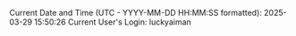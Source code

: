 Current Date and Time (UTC - YYYY-MM-DD HH:MM:SS formatted): 2025-03-29 15:50:26
Current User's Login: luckyaiman
